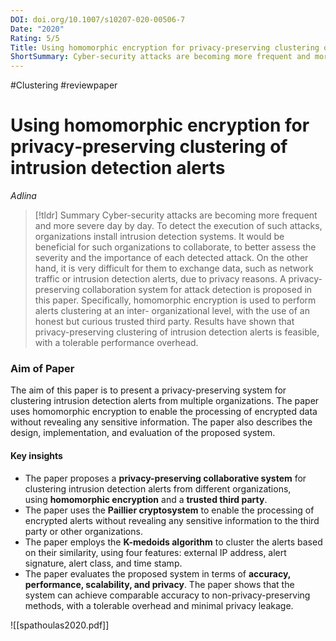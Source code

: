 ```yaml
---
DOI: doi.org/10.1007/s10207-020-00506-7
Date: "2020"
Rating: 5/5
Title: Using homomorphic encryption for privacy‑preserving clustering of intrusion detection alerts
ShortSummary: Cyber-security attacks are becoming more frequent and more severe day by day. To detect the execution of such attacks, organizations install intrusion detection systems. It would be beneficial for such organizations to collaborate, to better assess the severity and the importance of each detected attack. On the other hand, it is very difficult for them to exchange data, such as network traffic or intrusion detection alerts, due to privacy reasons. A privacy-preserving collaboration system for attack detection is proposed in this paper. Specifically, homomorphic encryption is used to perform alerts clustering at an inter- organizational level, with the use of an honest but curious trusted third party. Results have shown that privacy-preserving clustering of intrusion detection alerts is feasible, with a tolerable performance overhead.
---
```

#Clustering #reviewpaper 


# Using homomorphic encryption for privacy‑preserving clustering of intrusion detection alerts
*Adlina*

> [!tldr] Summary
> Cyber-security attacks are becoming more frequent and more severe day by day. To detect the execution of such attacks, organizations install intrusion detection systems. It would be beneficial for such organizations to collaborate, to better assess the severity and the importance of each detected attack. On the other hand, it is very difficult for them to exchange data, such as network traffic or intrusion detection alerts, due to privacy reasons. A privacy-preserving collaboration system for attack detection is proposed in this paper. Specifically, homomorphic encryption is used to perform alerts clustering at an inter- organizational level, with the use of an honest but curious trusted third party. Results have shown that privacy-preserving clustering of intrusion detection alerts is feasible, with a tolerable performance overhead.



### Aim of Paper
The aim of this paper is to present a privacy-preserving system for clustering intrusion detection alerts from multiple organizations. The paper uses homomorphic encryption to enable the processing of encrypted data without revealing any sensitive information. The paper also describes the design, implementation, and evaluation of the proposed system.

#### Key insights
- The paper proposes a **privacy-preserving collaborative system** for clustering intrusion detection alerts from different organizations, using **homomorphic encryption** and a **trusted third party**.
- The paper uses the **Paillier cryptosystem** to enable the processing of encrypted alerts without revealing any sensitive information to the third party or other organizations.
- The paper employs the **K-medoids algorithm** to cluster the alerts based on their similarity, using four features: external IP address, alert signature, alert class, and time stamp.
- The paper evaluates the proposed system in terms of **accuracy, performance, scalability, and privacy**. The paper shows that the system can achieve comparable accuracy to non-privacy-preserving methods, with a tolerable overhead and minimal privacy leakage.


![[spathoulas2020.pdf]]